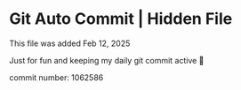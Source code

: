 # Git Auto Commit | Hidden File

This file was added Feb 12, 2025

Just for fun and keeping my daily git commit active 🤪

commit number: 1062586

